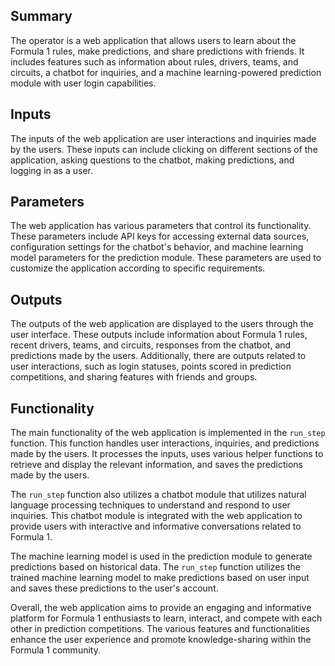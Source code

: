 ## Summary
The operator is a web application that allows users to learn about the Formula 1 rules, make predictions, and share predictions with friends. It includes features such as information about rules, drivers, teams, and circuits, a chatbot for inquiries, and a machine learning-powered prediction module with user login capabilities.

## Inputs
The inputs of the web application are user interactions and inquiries made by the users. These inputs can include clicking on different sections of the application, asking questions to the chatbot, making predictions, and logging in as a user.

## Parameters
The web application has various parameters that control its functionality. These parameters include API keys for accessing external data sources, configuration settings for the chatbot's behavior, and machine learning model parameters for the prediction module. These parameters are used to customize the application according to specific requirements.

## Outputs
The outputs of the web application are displayed to the users through the user interface. These outputs include information about Formula 1 rules, recent drivers, teams, and circuits, responses from the chatbot, and predictions made by the users. Additionally, there are outputs related to user interactions, such as login statuses, points scored in prediction competitions, and sharing features with friends and groups.

## Functionality
The main functionality of the web application is implemented in the `run_step` function. This function handles user interactions, inquiries, and predictions made by the users. It processes the inputs, uses various helper functions to retrieve and display the relevant information, and saves the predictions made by the users.

The `run_step` function also utilizes a chatbot module that utilizes natural language processing techniques to understand and respond to user inquiries. This chatbot module is integrated with the web application to provide users with interactive and informative conversations related to Formula 1.

The machine learning model is used in the prediction module to generate predictions based on historical data. The `run_step` function utilizes the trained machine learning model to make predictions based on user input and saves these predictions to the user's account.

Overall, the web application aims to provide an engaging and informative platform for Formula 1 enthusiasts to learn, interact, and compete with each other in prediction competitions. The various features and functionalities enhance the user experience and promote knowledge-sharing within the Formula 1 community.